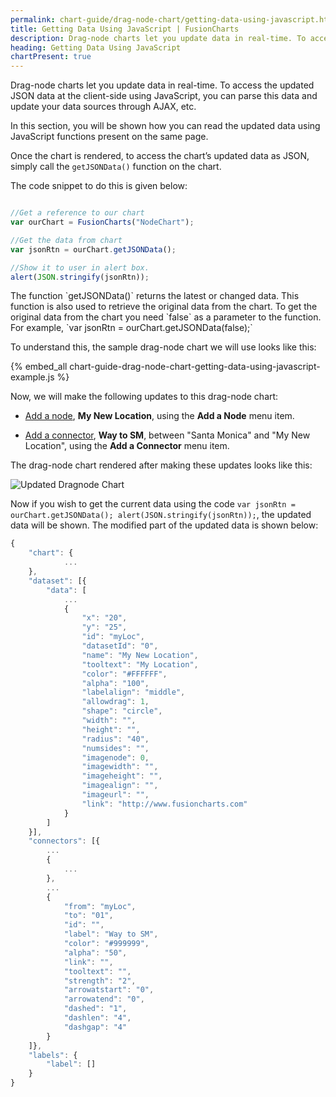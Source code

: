 ```yaml
---
permalink: chart-guide/drag-node-chart/getting-data-using-javascript.html
title: Getting Data Using JavaScript | FusionCharts
description: Drag-node charts let you update data in real-time. To access the updated JSON data at the client-side using JavaScript, you can parse this data and update your data sources through AJAX, etc.
heading: Getting Data Using JavaScript
chartPresent: true
---
```


Drag-node charts let you update data in real-time. To access the updated JSON data at the client-side using JavaScript, you can parse this data and update your data sources through AJAX, etc.

In this section, you will be shown how you can read the updated data using JavaScript functions present on the same page.

Once the chart is rendered, to access the chart’s updated data as JSON, simply call the `getJSONData()` function on the chart.

The code snippet to do this is given below:

```javascript

//Get a reference to our chart
var ourChart = FusionCharts("NodeChart");

//Get the data from chart
var jsonRtn = ourChart.getJSONData();

//Show it to user in alert box.
alert(JSON.stringify(jsonRtn));

```

<p class="text-info">The function `getJSONData()` returns the latest or changed data. This function is also used to retrieve the original data from the chart. To get the original data from the chart you need `false` as a parameter to the function. For example, `var jsonRtn = ourChart.getJSONData(false);` </p>

To understand this, the sample drag-node chart we will use looks like this:

{% embed_all chart-guide-drag-node-chart-getting-data-using-javascript-example.js %}





Now, we will make the following updates to this drag-node chart:

* [Add a node](/chart-guide/drag-node-chart/adding-and-editing-nodes), __My New Location__, using the __Add a Node__ menu item.

* [Add a connector](/chart-guide/drag-node-chart/adding-and-editing-connectors), __Way to SM__, between "Santa Monica" and "My New Location", using the __Add a Connector__ menu item.


The drag-node chart rendered after making these updates looks like this:

 ![Updated Dragnode Chart](/assets/images/chart-guide-drag-node-chart-getting-data-using-javascript-image-1.jpg)

Now if you wish to get the current data using the code `var jsonRtn = ourChart.getJSONData(); alert(JSON.stringify(jsonRtn));`, the updated data will be shown. The modified part of the updated data is shown below:

```javascript
{
    "chart": {
            ...
    },
    "dataset": [{
        "data": [
            ...
            {
                "x": "20",
                "y": "25",
                "id": "myLoc",
                "datasetId": "0",
                "name": "My New Location",
                "tooltext": "My Location",
                "color": "#FFFFFF",
                "alpha": "100",
                "labelalign": "middle",
                "allowdrag": 1,
                "shape": "circle",
                "width": "",
                "height": "",
                "radius": "40",
                "numsides": "",
                "imagenode": 0,
                "imagewidth": "",
                "imageheight": "",
                "imagealign": "",
                "imageurl": "",
                "link": "http://www.fusioncharts.com"
            }
        ]
    }],
    "connectors": [{
        ...
        {
            ...
        },
        ...
        {
            "from": "myLoc",
            "to": "01",
            "id": "",
            "label": "Way to SM",
            "color": "#999999",
            "alpha": "50",
            "link": "",
            "tooltext": "",
            "strength": "2",
            "arrowatstart": "0",
            "arrowatend": "0",
            "dashed": "1",
            "dashlen": "4",
            "dashgap": "4"
        }
    ]},
    "labels": {
        "label": []
    }
}

```